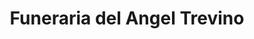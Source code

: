 ---
title: "Funeraria del Angel Trevino"
url: /san-antonio/funeraria-del-angel-trevino/
shop: Bestattungen
---